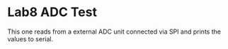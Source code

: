 # Lab8 ADC Test

This one reads from a external ADC unit connected via SPI and prints the values to serial.